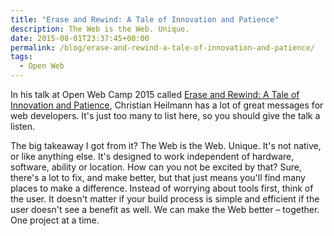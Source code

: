```yaml
---
title: "Erase and Rewind: A Tale of Innovation and Patience"
description: The Web is the Web. Unique.
date: 2015-08-01T23:37:45+00:00
permalink: /blog/erase-and-rewind-a-tale-of-innovation-and-patience/
tags:
  - Open Web
---
```


In his talk at Open Web Camp 2015 called [Erase and Rewind: A Tale of Innovation and Patience](https://www.youtube.com/watch?v=4WB_ffvIRjQ), Christian Heilmann has a lot of great messages for web developers. It's just too many to list here, so you should give the talk a listen.

The big takeaway I got from it? The Web is the Web. Unique. It's not native, or like anything else. It's designed to work independent of hardware, software, ability or location. How can you not be excited by that? Sure, there's a lot to fix, and make better, but that just means you'll find many places to make a difference. Instead of worrying about tools first, think of the user. It doesn't matter if your build process is simple and efficient if the user doesn't see a benefit as well. We can make the Web better – together. One project at a time.

